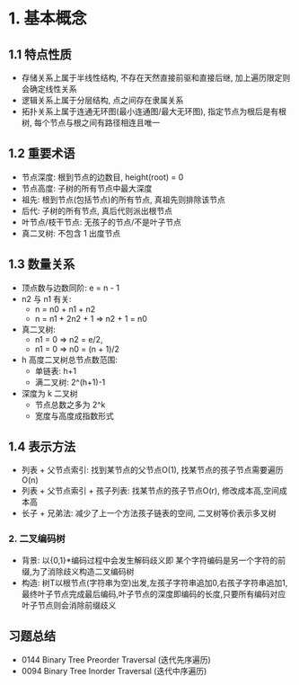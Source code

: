# 1. 基本概念
## 1.1 特点性质
- 存储关系上属于半线性结构, 不存在天然直接前驱和直接后继, 加上遍历限定则会确定线性关系
- 逻辑关系上属于分层结构, 点之间存在隶属关系
- 拓扑关系上属于连通无环图(最小连通图/最大无环图), 指定节点为根后是有根树, 每个节点与根之间有路径相连且唯一

## 1.2 重要术语
- 节点深度: 根到节点的边数目, height(root) = 0
- 节点高度: 子树的所有节点中最大深度
- 祖先: 根到节点(包括节点)的所有节点, 真祖先则排除该节点
- 后代: 子树的所有节点, 真后代则派出根节点
- 叶节点/枝干节点: 无孩子的节点/不是叶子节点
- 真二叉树: 不包含 1 出度节点

## 1.3 数量关系
- 顶点数与边数同阶: e = n - 1
- n2 与 n1 有关:
  - n = n0 + n1 + n2
  - n = n1 + 2n2 + 1 => n2 + 1 = n0
- 真二叉树: 
  - n1 = 0 => n2 = e/2, 
  - n1 = 0 => n0 = (n + 1)/2
- h 高度二叉树总节点数范围:
  - 单链表: h+1
  - 满二叉树: 2^(h+1)-1
- 深度为 k 二叉树
  - 节点总数之多为 2^k 
  - 宽度与高度成指数形式

## 1.4 表示方法
- 列表 + 父节点索引: 找到某节点的父节点O(1), 找某节点的孩子节点需要遍历O(n)
- 列表 + 父节点索引 + 孩子列表: 找某节点的孩子节点O(r), 修改成本高,空间成本高
- 长子 + 兄弟法: 减少了上一个方法孩子链表的空间, 二叉树等价表示多叉树

### 2. 二叉编码树
- 背景: 以{0,1}\*编码过程中会发生解码歧义即 某个字符编码是另一个字符的前缀,为了消除歧义构造二叉编码树
- 构造: 树T以根节点(字符串为空)出发,左孩子字符串追加0,右孩子字符串追加1,最终叶子节点完成最后编码,叶子节点的深度即编码的长度,只要所有编码对应叶子节点则会消除前缀歧义

## 习题总结
- 0144 Binary Tree Preorder Traversal (迭代先序遍历)
- 0094 Binary Tree Inorder Traversal (迭代中序遍历)
